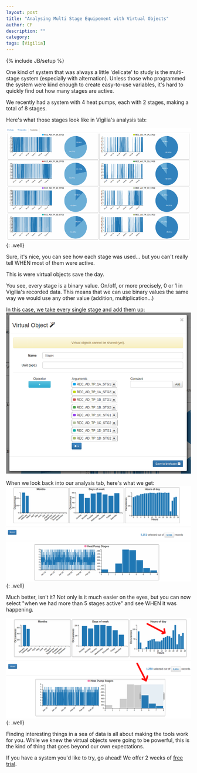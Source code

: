 ```yaml
---
layout: post
title: "Analysing Multi Stage Equipement with Virtual Objects"
author: CF
description: ""
category: 
tags: [Vigilia]
---
```

{% include JB/setup %}

One kind of system that was always a little 'delicate' to study is the
multi-stage system (especially with alternation). Unless those who
programmed the system were kind enough to create easy-to-use
variables, it's hard to quickly find out how many stages are active.

We recently had a system with 4 heat pumps, each with 2 stages, making
a total of 8 stages.

Here's what those stages look like in Vigilia's analysis tab:

![img](/images/multi-stage/individual-stages.png){: .well}

Sure, it's nice, you can see how each stage was used... but you can't
really tell WHEN most of them were active.

This is were virtual objects save the day.

You see, every stage is a binary value. On/off, or more precisely, 0
or 1 in Vigilia's recorded data. This means that we can use binary
values the same way we would use any other value (addition, multiplication...)

In this case, we take every single stage and add them up:
![img](/images/multi-stage/virtual-object-creation.png)



When we look back into our analysis tab, here's what we get:
![img](/images/multi-stage/stages-merged.png){: .well}




Much better, isn't it? Not only is it much easier on the eyes, but you
can now select "when we had more than 5 stages active" and see WHEN it
was happening.

![img](/images/multi-stage/stages-merged-filter.png){: .well}



Finding interesting things in a sea of data is all about making the
tools work for you. While we knew the virtual objects were going to be
powerful, this is the kind of thing that goes beyond our own
expectations.

If you have a system you'd like to try, go ahead! We offer 2 weeks of
[free trial](https://hvac.io/services/vigilia/pricing).


